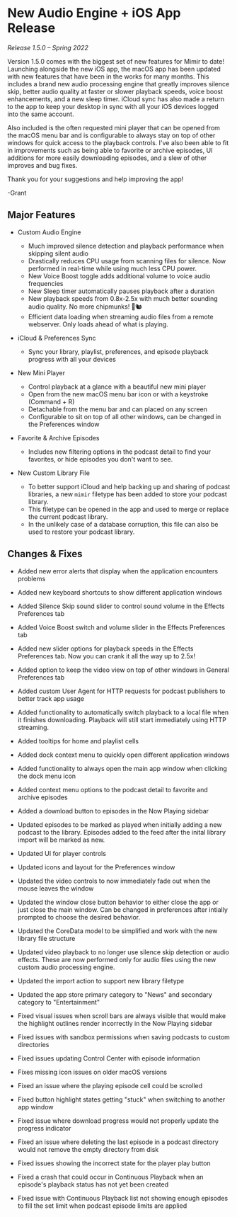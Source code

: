 # New Audio Engine + iOS App Release
*Release 1.5.0 – Spring 2022*

Version 1.5.0 comes with the biggest set of new features for Mimir to date! Launching alongside the new iOS app, the macOS app has been updated with new features that have been in the works for many months. This includes a brand new audio processing engine that greatly improves silence skip, better audio quality at faster or slower playback speeds, voice boost enhancements, and a new sleep timer. iCloud sync has also made a return to the app to keep your desktop in sync with all your iOS devices logged into the same account.

Also included is the often requested mini player that can be opened from the macOS menu bar and is configurable to always stay on top of other windows for quick access to the playback controls. I've also been able to fit in improvements such as being able to favorite or archive episodes, UI additions for more easily downloading episodes, and a slew of other improves and bug fixes. 

Thank you for your suggestions and help improving the app!

-Grant


## Major Features
- Custom Audio Engine
  - Much improved silence detection and playback performance when skipping silent audio
  - Drastically reduces CPU usage from scanning files for silence. Now performed in real-time while using much less CPU power. 
  - New Voice Boost toggle adds additional volume to voice audio frequencies
  - New Sleep timer automatically pauses playback after a duration
  - New playback speeds from 0.8x-2.5x with much better sounding audio quality. No more chipmunks! 🚫🐿
  - Efficient data loading when streaming audio files from a remote webserver. Only loads ahead of what is playing.
  
- iCloud & Preferences Sync
  - Sync your library, playlist, preferences, and episode playback progress with all your devices

- New Mini Player
  - Control playback at a glance with a beautiful new mini player
  - Open from the new macOS menu bar icon or with a keystroke (Command + R)
  - Detachable from the menu bar and can placed on any screen
  - Configurable to sit on top of all other windows, can be changed in the Preferences window

- Favorite & Archive Episodes
  - Includes new filtering options in the podcast detail to find your favorites, or hide episodes you don't want to see.
  
- New Custom Library File
  - To better support iCloud and help backing up and sharing of podcast libraries, a new `mimir` filetype has been added to store your podcast library.
  - This filetype can be opened in the app and used to merge or replace the current podcast library.
  - In the unlikely case of a database corruption, this file can also be used to restore your podcast library.


## Changes & Fixes
- Added new error alerts that display when the application encounters problems
- Added new keyboard shortcuts to show different application windows
- Added Silence Skip sound slider to control sound volume in the Effects Preferences tab
- Added Voice Boost switch and volume slider in the Effects Preferences tab
- Added new slider options for playback speeds in the Effects Preferences tab. Now you can crank it all the way up to 2.5x!
- Added option to keep the video view on top of other windows in General Preferences tab
- Added custom User Agent for HTTP requests for podcast publishers to better track app usage
- Added functionality to automatically switch playback to a local file when it finishes downloading. Playback will still start immediately using HTTP streaming.
- Added tooltips for home and playlist cells
- Added dock context menu to quickly open different application windows
- Added functionality to always open the main app window when clicking the dock menu icon
- Added context menu options to the podcast detail to favorite and archive episodes
- Added a download button to episodes in the Now Playing sidebar

- Updated episodes to be marked as played when initially adding a new podcast to the library. Episodes added to the feed after the inital library import will be marked as new.
- Updated UI for player controls
- Updated icons and layout for the Preferences window
- Updated the video controls to now immediately fade out when the mouse leaves the window
- Updated the window close button behavior to either close the app or just close the main window. Can be changed in preferences after intially prompted to choose the desired behavior.
- Updated the CoreData model to be simplified and work with the new library file structure
- Updated video playback to no longer use silence skip detection or audio effects. These are now performed only for audio files using the new custom audio processing engine.
- Updated the import action to support new library filetype
- Updated the app store primary category to "News" and secondary category to "Entertainment"

- Fixed visual issues when scroll bars are always visible that would make the highlight outlines render incorrectly in the Now Playing sidebar
- Fixed issues with sandbox permissions when saving podcasts to custom directories
- Fixed issues updating Control Center with episode information
- Fixes missing icon issues on older macOS versions
- Fixed an issue where the playing episode cell could be scrolled
- Fixed button highlight states getting "stuck" when switching to another app window
- Fixed issue where download progress would not properly update the progress indicator
- Fixed an issue where deleting the last episode in a podcast directory would not remove the empty directory from disk
- Fixed issues showing the incorrect state for the player play button
- Fixed a crash that could occur in Continuous Playback when an episode's playback status has not yet been created
- Fixed issue with Continuous Playback list not showing enough episodes to fill the set limit when podcast episode limits are applied
